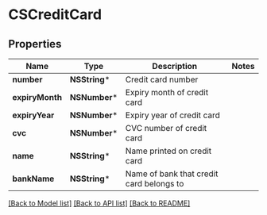 # CSCreditCard

## Properties
Name | Type | Description | Notes
------------ | ------------- | ------------- | -------------
**number** | **NSString*** | Credit card number | 
**expiryMonth** | **NSNumber*** | Expiry month of credit card | 
**expiryYear** | **NSNumber*** | Expiry year of credit card | 
**cvc** | **NSNumber*** | CVC number of credit card | 
**name** | **NSString*** | Name printed on credit card | 
**bankName** | **NSString*** | Name of bank that credit card belongs to | 

[[Back to Model list]](../README.md#documentation-for-models) [[Back to API list]](../README.md#documentation-for-api-endpoints) [[Back to README]](../README.md)


